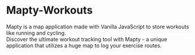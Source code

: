 # Mapty-Workouts
Mapty is a map application made with Vanilla JavaScript to store workouts like running and cycling. <br> Discover the ultimate workout tracking tool with Mapty - a unique application that utilizes a huge map to log your exercise routes.
